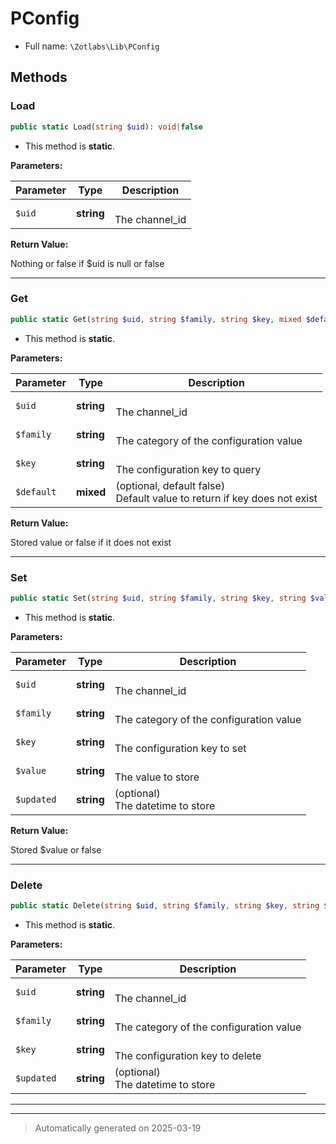 
# PConfig





* Full name: `\Zotlabs\Lib\PConfig`




## Methods


### Load



```php
public static Load(string $uid): void|false
```



* This method is **static**.




**Parameters:**

| Parameter | Type | Description |
|-----------|------|-------------|
| `$uid` | **string** | <br />The channel_id |


**Return Value:**

Nothing or false if $uid is null or false




***

### Get



```php
public static Get(string $uid, string $family, string $key, mixed $default = false): mixed
```



* This method is **static**.




**Parameters:**

| Parameter | Type | Description |
|-----------|------|-------------|
| `$uid` | **string** | <br />The channel_id |
| `$family` | **string** | <br />The category of the configuration value |
| `$key` | **string** | <br />The configuration key to query |
| `$default` | **mixed** | (optional, default false)<br />Default value to return if key does not exist |


**Return Value:**

Stored value or false if it does not exist




***

### Set



```php
public static Set(string $uid, string $family, string $key, string $value, string $updated = NULL): mixed
```



* This method is **static**.




**Parameters:**

| Parameter | Type | Description |
|-----------|------|-------------|
| `$uid` | **string** | <br />The channel_id |
| `$family` | **string** | <br />The category of the configuration value |
| `$key` | **string** | <br />The configuration key to set |
| `$value` | **string** | <br />The value to store |
| `$updated` | **string** | (optional)<br />The datetime to store |


**Return Value:**

Stored $value or false




***

### Delete



```php
public static Delete(string $uid, string $family, string $key, string $updated = NULL): bool
```



* This method is **static**.




**Parameters:**

| Parameter | Type | Description |
|-----------|------|-------------|
| `$uid` | **string** | <br />The channel_id |
| `$family` | **string** | <br />The category of the configuration value |
| `$key` | **string** | <br />The configuration key to delete |
| `$updated` | **string** | (optional)<br />The datetime to store |





***


***
> Automatically generated on 2025-03-19

